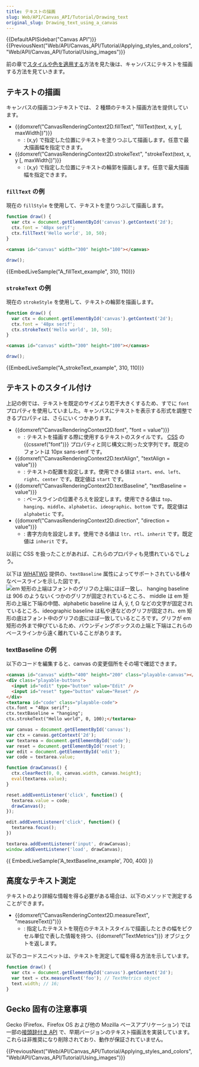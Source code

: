 ```yaml
---
title: テキストの描画
slug: Web/API/Canvas_API/Tutorial/Drawing_text
original_slug: Drawing_text_using_a_canvas
---
```


{{DefaultAPISidebar("Canvas API")}} {{PreviousNext("Web/API/Canvas_API/Tutorial/Applying_styles_and_colors", "Web/API/Canvas_API/Tutorial/Using_images")}}

前の章で[スタイルや色を適用する](/ja/docs/Web/API/Canvas_API/Tutorial/Applying_styles_and_colors)方法を見た後は、キャンバスにテキストを描画する方法を見ていきます。

## テキストの描画

キャンバスの描画コンテキストでは、 2 種類のテキスト描画方法を提供しています。

- {{domxref("CanvasRenderingContext2D.fillText", "fillText(text, x, y [, maxWidth])")}}
  - : (x,y) で指定した位置にテキストを塗りつぶして描画します。任意で最大描画幅を指定できます。
- {{domxref("CanvasRenderingContext2D.strokeText", "strokeText(text, x, y [, maxWidth])")}}
  - : (x,y) で指定した位置にテキストの輪郭を描画します。任意で最大描画幅を指定できます。

### `fillText` の例

現在の `fillStyle` を使用して、テキストを塗りつぶして描画します。

```js
function draw() {
  var ctx = document.getElementById('canvas').getContext('2d');
  ctx.font = '48px serif';
  ctx.fillText('Hello world', 10, 50);
}
```

```html hidden
<canvas id="canvas" width="300" height="100"></canvas>
```

```js hidden
draw();
```

{{EmbedLiveSample("A_fillText_example", 310, 110)}}

### `strokeText` の例

現在の `strokeStyle` を使用して、テキストの輪郭を描画します。

```js
function draw() {
  var ctx = document.getElementById('canvas').getContext('2d');
  ctx.font = '48px serif';
  ctx.strokeText('Hello world', 10, 50);
}
```

```html hidden
<canvas id="canvas" width="300" height="100"></canvas>
```

```js hidden
draw();
```

{{EmbedLiveSample("A_strokeText_example", 310, 110)}}

## テキストのスタイル付け

上記の例では、テキストを既定のサイズより若干大きくするため、すでに `font` プロパティを使用していました。キャンバスにテキストを表示する形式を調整できるプロパティは、さらにいくつかあります。

- {{domxref("CanvasRenderingContext2D.font", "font = value")}}
  - : テキストを描画する際に使用するテキストのスタイルです。 [CSS](/ja/docs/Web/CSS) の {{cssxref("font")}} プロパティと同じ構文に則った文字列です。既定のフォントは 10px sans-serif です。
- {{domxref("CanvasRenderingContext2D.textAlign", "textAlign = value")}}
  - : テキストの配置を設定します。使用できる値は `start`、`end`、`left`、`right`、`center` です。既定値は `start` です。
- {{domxref("CanvasRenderingContext2D.textBaseline", "textBaseline = value")}}
  - : ベースラインの位置ぞろえを設定します。使用できる値は `top`、`hanging`、`middle`、`alphabetic`、`ideographic`、`bottom` です。既定値は `alphabetic` です。
- {{domxref("CanvasRenderingContext2D.direction", "direction = value")}}
  - : 書字方向を設定します。使用できる値は `ltr`、`rtl`、`inherit` です。既定値は `inherit` です。

以前に CSS を扱ったことがあれば、これらのプロパティも見慣れているでしょう。

以下は [WHATWG](https://whatwg.org/) 提供の、`textBaseline` 属性によってサポートされている様々なベースラインを示した図です。![em 矩形の上端はフォントのグリフの上端にほぼ一致し、 hanging baseline は 906 のようないくつかのグリフが固定されているところ、 middle は em 矩形の上端と下端の中間、alphabetic baseline は Á, ÿ, f, Ω などの文字が固定されているところ、ideographic baseline は私や達などのグリフが固定され、em 矩形の底はフォント中のグリフの底にほぼ一致しているところです。グリフが em 矩形の外まで伸びているため、バウンディングボックスの上端と下端はこれらのベースラインから遠く離れていることがあります。](baselines.png)

### textBaseline の例

以下のコードを編集すると、canvas の変更個所をその場で確認できます。

```html hidden
<canvas id="canvas" width="400" height="200" class="playable-canvas"></canvas>
<div class="playable-buttons">
  <input id="edit" type="button" value="Edit" />
  <input id="reset" type="button" value="Reset" />
</div>
<textarea id="code" class="playable-code">
ctx.font = "48px serif";
ctx.textBaseline = "hanging";
ctx.strokeText("Hello world", 0, 100);</textarea>
```

```js hidden
var canvas = document.getElementById('canvas');
var ctx = canvas.getContext('2d');
var textarea = document.getElementById('code');
var reset = document.getElementById('reset');
var edit = document.getElementById('edit');
var code = textarea.value;

function drawCanvas() {
  ctx.clearRect(0, 0, canvas.width, canvas.height);
  eval(textarea.value);
}

reset.addEventListener('click', function() {
  textarea.value = code;
  drawCanvas();
});

edit.addEventListener('click', function() {
  textarea.focus();
})

textarea.addEventListener('input', drawCanvas);
window.addEventListener('load', drawCanvas);
```

{{ EmbedLiveSample('A_textBaseline_example', 700, 400) }}

## 高度なテキスト測定

テキストのより詳細な情報を得る必要がある場合は、以下のメソッドで測定することができます。

- {{domxref("CanvasRenderingContext2D.measureText", "measureText()")}}
  - : 指定したテキストを現在のテキストスタイルで描画したときの幅をピクセル単位で表した情報を持つ、{{domxref("TextMetrics")}} オブジェクトを返します。

以下のコードスニペットは、テキストを測定して幅を得る方法を示しています。

```js
function draw() {
  var ctx = document.getElementById('canvas').getContext('2d');
  var text = ctx.measureText('foo'); // TextMetrics object
  text.width; // 16;
}
```

## Gecko 固有の注意事項

Gecko (Firefox、Firefox OS および他の Mozilla ベースアプリケーション) では一部の[接頭辞付き API](/ja/docs/Web/API/CanvasRenderingContext2D#prefixed_apis) で、早期バージョンのテキスト描画法を実装しています。これらは非推奨になり削除されており、動作が保証されていません。

{{PreviousNext("Web/API/Canvas_API/Tutorial/Applying_styles_and_colors", "Web/API/Canvas_API/Tutorial/Using_images")}}
